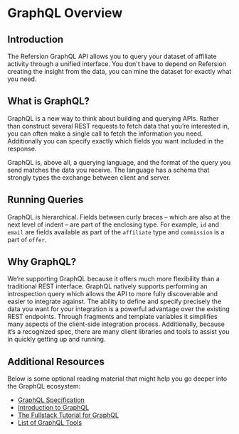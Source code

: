 # GraphQL Overview

## Introduction

The Refersion GraphQL API allows you to query your dataset of affiliate activity through a unified interface. You don't have to depend on Refersion creating the insight from the data, you can mine the dataset for exactly what you need.

## What is GraphQL?

GraphQL is a new way to think about building and querying APIs. Rather than construct several REST requests to fetch data that you’re interested in, you can often make a single call to fetch the information you need. Additionally you can specify exactly which fields you want included in the response.

GraphQL is, above all, a querying language, and the format of the query you send matches the data you receive. The language has a schema that strongly types the exchange between client and server.

## Running Queries

GraphQL is hierarchical. Fields between curly braces – which are also at the next level of indent – are part of the enclosing type. For example, `id` and `email` are fields available as part of the `affiliate` type and `commission` is a part of `offer`.

## Why GraphQL?

We’re supporting GraphQL because it offers much more flexibility than a traditional REST interface. GraphQL natively supports performing an introspection query which allows the API to more fully discoverable and easier to integrate against. The ability to define and specify precisely the data you want for your integration is a powerful advantage over the existing REST endpoints. Through fragments and template variables it simplifies many aspects of the client-side integration process. Additionally, because it’s a recognized spec, there are many client libraries and tools to assist you in quickly getting up and running.

## Additional Resources

Below is some optional reading material that might help you go deeper into the GraphQL ecosystem:

- [GraphQL Specification](http://facebook.github.io/graphql/)
- [Introduction to GraphQL](http://graphql.org/learn/)
- [The Fullstack Tutorial for GraphQL](https://www.howtographql.com/0)
- [List of GraphQL Tools](https://github.com/chentsulin/awesome-graphql)

